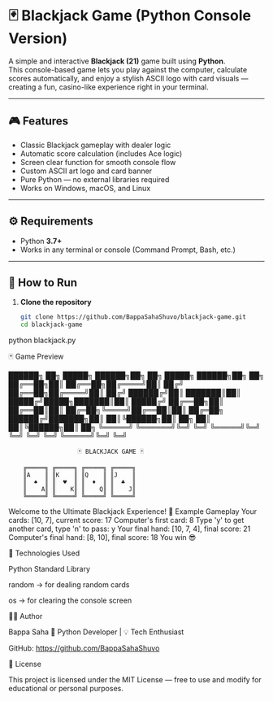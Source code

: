 # 🃏 Blackjack Game (Python Console Version)

A simple and interactive **Blackjack (21)** game built using **Python**.  
This console-based game lets you play against the computer, calculate scores automatically, and enjoy a stylish ASCII logo with card visuals — creating a fun, casino-like experience right in your terminal.

---

## 🎮 Features

- Classic Blackjack gameplay with dealer logic  
- Automatic score calculation (includes Ace logic)  
- Screen clear function for smooth console flow  
- Custom ASCII art logo and card banner  
- Pure Python — no external libraries required  
- Works on Windows, macOS, and Linux  

---

## ⚙️ Requirements

- Python **3.7+**
- Works in any terminal or console (Command Prompt, Bash, etc.)

---

## 🚀 How to Run

1. **Clone the repository**
   ```bash
   git clone https://github.com/BappaSahaShuvo/blackjack-game.git
   cd blackjack-game
python blackjack.py


🃏 Game Preview



██████╗ ██╗      █████╗  ██████╗██╗  ██╗      █████╗  ██████╗██╗  ██╗
██╔══██╗██║     ██╔══██╗██╔════╝██║ ██╔╝     ██╔══██╗██╔════╝██║ ██╔╝
██████╔╝██║     ███████║██║     █████╔╝█████╗███████║██║     █████╔╝ 
██╔══██╗██║     ██╔══██║██║     ██╔═██╗╚════╝██╔══██║██║     ██╔═██╗ 
██████╔╝███████╗██║  ██║╚██████╗██║  ██╗     ██║  ██║╚██████╗██║  ██╗
╚═════╝ ╚══════╝╚═╝  ╚═╝ ╚═════╝╚═╝  ╚═╝     ╚═╝  ╚═╝ ╚═════╝╚═╝  ╚═╝
                       
                       
                       
                       
                       
                       🃏 BLACKJACK GAME 🃏

        ╔═════╗ ╔═════╗ ╔═════╗ ╔═════╗
        ║A    ║ ║K    ║ ║Q    ║ ║J    ║
        ║  ♠  ║ ║  ♥  ║ ║  ♦  ║ ║  ♣  ║
        ║    A║ ║    K║ ║    Q║ ║    J║
        ╚═════╝ ╚═════╝ ╚═════╝ ╚═════╝

Welcome to the Ultimate Blackjack Experience!
📸 Example Gameplay
Your cards: [10, 7], current score: 17
Computer's first card: 8
Type 'y' to get another card, type 'n' to pass: y
Your final hand: [10, 7, 4], final score: 21
Computer's final hand: [8, 10], final score: 18
You win 😎

🧩 Technologies Used

Python Standard Library

random → for dealing random cards

os → for clearing the console screen

👨‍💻 Author

Bappa Saha
🎯 Python Developer | 💡 Tech Enthusiast

GitHub: https://github.com/BappaSahaShuvo

🪪 License

This project is licensed under the MIT License — free to use and modify for educational or personal purposes.
